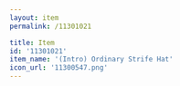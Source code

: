 ```yaml
---
layout: item
permalink: /11301021

title: Item
id: '11301021'
item_name: '(Intro) Ordinary Strife Hat'
icon_url: '11300547.png'
---
```

